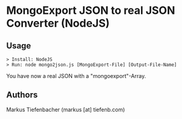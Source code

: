 MongoExport JSON to real JSON Converter (NodeJS)
==================================

[Node.js]: http://nodejs.org
[Github repo]: https://github.com/tiefenb/MongoExport-to-JSON.git

Usage
------------
	> Install: NodeJS
	> Run: node mongo2json.js [MongoExport-File] [Output-File-Name]
	
You have now a real JSON with a "mongoexport"-Array.

Authors
-------
Markus Tiefenbacher (markus [at] tiefenb.com)